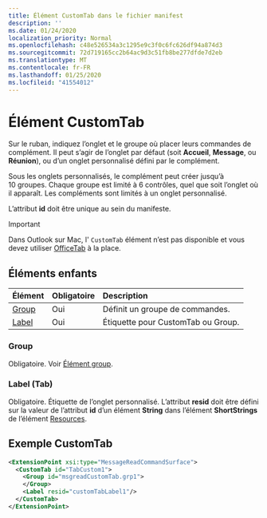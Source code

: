 ```yaml
---
title: Élément CustomTab dans le fichier manifest
description: ''
ms.date: 01/24/2020
localization_priority: Normal
ms.openlocfilehash: c48e526534a3c1295e9c3f0c6fc626df94a874d3
ms.sourcegitcommit: 72d719165cc2b64ac9d3c51fb8be277dfde7d2eb
ms.translationtype: MT
ms.contentlocale: fr-FR
ms.lasthandoff: 01/25/2020
ms.locfileid: "41554012"
---
```

# <a name="customtab-element"></a>Élément CustomTab

Sur le ruban, indiquez l’onglet et le groupe où placer leurs commandes de complément. Il peut s’agir de l’onglet par défaut (soit  **Accueil**,  **Message**, ou  **Réunion**), ou d’un onglet personnalisé défini par le complément.

Sous les onglets personnalisés, le complément peut créer jusqu’à 10 groupes. Chaque groupe est limité à 6 contrôles, quel que soit l’onglet où il apparaît. Les compléments sont limités à un onglet personnalisé.

L’attribut **id** doit être unique au sein du manifeste.

> [!IMPORTANT]
> Dans Outlook sur Mac, l' `CustomTab` élément n’est pas disponible et vous devez utiliser [OfficeTab](officetab.md) à la place.

## <a name="child-elements"></a>Éléments enfants

|  Élément |  Obligatoire  |  Description  |
|:-----|:-----|:-----|
|  [Group](group.md)      | Oui |  Définit un groupe de commandes.  |
|  [Label](#label-tab)      | Oui |  Étiquette pour CustomTab ou Group.  |

### <a name="group"></a>Group

Obligatoire. Voir [Élément group](group.md).

### <a name="label-tab"></a>Label (Tab)

Obligatoire. Étiquette de l’onglet personnalisé. L’attribut  **resid** doit être défini sur la valeur de l’attribut **id** d’un élément **String** dans l’élément **ShortStrings** de l’élément [Resources](resources.md).


## <a name="customtab-example"></a>Exemple CustomTab

```xml
<ExtensionPoint xsi:type="MessageReadCommandSurface">
  <CustomTab id="TabCustom1">
    <Group id="msgreadCustomTab.grp1">
    </Group>
    <Label resid="customTabLabel1"/>
  </CustomTab>
</ExtensionPoint>
```
